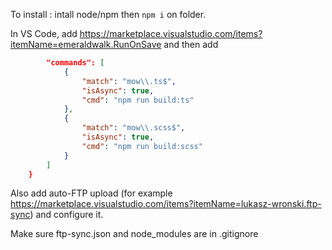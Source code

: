 To install :
intall node/npm then `npm i` on folder.

In VS Code, add https://marketplace.visualstudio.com/items?itemName=emeraldwalk.RunOnSave and then add
```json
        "commands": [
            {
                "match": "mow\\.ts$",
                "isAsync": true,
                "cmd": "npm run build:ts"
            },
            {
                "match": "mow\\.scss$",
                "isAsync": true,
                "cmd": "npm run build:scss"
            }
        ]
    }
```

Also add auto-FTP upload (for example https://marketplace.visualstudio.com/items?itemName=lukasz-wronski.ftp-sync) and configure it.

Make sure ftp-sync.json and node_modules are in .gitignore